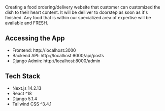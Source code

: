 Creating a food ordering/delivery website that customer can customized the dish to their heart content. It will be deiliver to doorstep as soon as it's finished. Any food that is within our specialized area of expertise will be available and FRESH.

## Accessing the App
- Frontend: http://localhost:3000
- Backend API: http://localhost:8000/api/posts
- Django Admin: http://localhost:8000/admin

## Tech Stack
- Next.js 14.2.13
- React ^18
- Django 5.1.4
- Tailwind CSS ^3.4.1